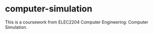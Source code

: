 # computer-simulation
This is a coursework from ELEC2204 Computer Engineering: Computer Simulation.
